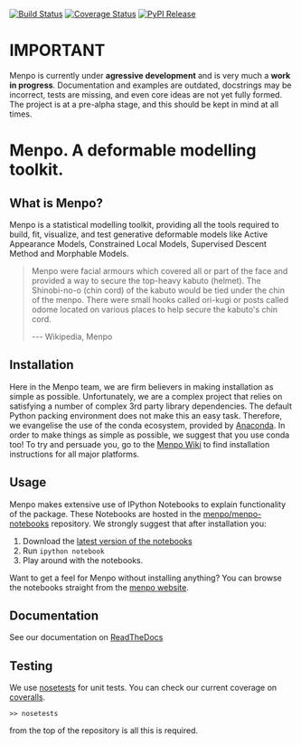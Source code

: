 [![Build Status](http://img.shields.io/travis/menpo/menpo.svg?style=flat)](https://travis-ci.org/menpo/menpo)
[![Coverage Status](http://img.shields.io/coveralls/menpo/menpo.svg?style=flat)](https://coveralls.io/r/menpo/menpo)
[![PyPI Release](http://img.shields.io/pypi/v/menpo.svg?style=flat)](https://pypi.python.org/pypi/menpo)

IMPORTANT
=========

Menpo is currently under **agressive development** and is very much a
**work in progress**. Documentation and examples are outdated, docstrings
may be incorrect, tests are missing, and even core ideas are not yet fully
formed. The project is at a pre-alpha stage, and this should be kept in mind
at all times.

Menpo. A deformable modelling toolkit.
======================================
What is Menpo?
--------------
Menpo is a statistical modelling toolkit, providing all the tools 
required to build, fit, visualize, and test generative deformable models like Active Appearance Models, Constrained Local Models, Supervised Descent Method and Morphable Models.

> Menpo were facial armours which covered all or part of the face and provided a way to secure the top-heavy kabuto (helmet). The Shinobi-no-o (chin cord) of the kabuto would be tied under the chin of the menpo. There were small hooks called ori-kugi or posts called odome located on various places to help secure the kabuto's chin cord.
>
> --- Wikipedia, Menpo

Installation
------------
Here in the Menpo team, we are firm believers in making installation as simple as possible. Unfortunately, we are a complex project that relies on satisfying a number of complex 3rd party library dependencies. The default Python packing environment does not make this an easy task. Therefore, we evangelise the use of the conda ecosystem, provided by [Anaconda](https://store.continuum.io/cshop/anaconda/). In order to make things as simple as possible, we suggest that you use conda too! To try and persuade you, go to the [Menpo Wiki](https://github.com/menpo/menpo/wiki) to find installation instructions for all major platforms.

Usage
-----
Menpo makes extensive use of IPython Notebooks to explain functionality of the package. These Notebooks are hosted in the [menpo/menpo-notebooks](https://github.com/menpo/menpo-notebooks) repository. We strongly suggest that after installation you:

1. Download the [latest version of the notebooks](https://github.com/menpo/menpo-notebooks/releases) 
2. Run `ipython notebook`
3. Play around with the notebooks.

Want to get a feel for Menpo without installing anything? You can browse the notebooks straight from the [menpo website](http://www.menpo.io/notebooks.html).


Documentation
-------------
See our documentation on [ReadTheDocs](http://menpo.readthedocs.org)

Testing
-------
We use [nosetests](https://nose.readthedocs.org/en/latest/) for unit tests. You can check our current coverage on [coveralls](https://coveralls.io/r/menpo/menpo).

    >> nosetests

from the top of the repository is all this is required.

